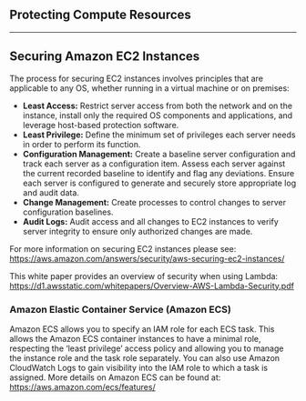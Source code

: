 ## Protecting Compute Resources

------

## Securing Amazon EC2 Instances

The process for securing EC2 instances involves principles that are applicable to any OS, whether running in a virtual machine or on premises:

- **Least Access:** Restrict server access from both the network and on the instance, install only the required OS components and applications, and leverage host-based protection software.
- **Least Privilege:** Define the minimum set of privileges each server needs in order to perform its function.
- **Configuration Management:** Create a baseline server configuration and track each server as a configuration item. Assess each server against the current recorded baseline to identify and flag any deviations. Ensure each server is configured to generate and securely store appropriate log and audit data.
- **Change Management:** Create processes to control changes to server configuration baselines.
- **Audit Logs:** Audit access and all changes to EC2 instances to verify server integrity to ensure only authorized changes are made.

For more information on securing EC2 instances please see: https://aws.amazon.com/answers/security/aws-securing-ec2-instances/

This white paper provides an overview of security when using Lambda: https://d1.awsstatic.com/whitepapers/Overview-AWS-Lambda-Security.pdf

### Amazon Elastic Container Service (Amazon ECS)

Amazon ECS allows you to specify an IAM role for each ECS task. This allows the Amazon ECS container instances to have a minimal role, respecting the ‘least privilege’ access policy and allowing you to manage the instance role and the task role separately. You can also use Amazon CloudWatch Logs to gain visibility into the IAM role to which a task is assigned. More details on Amazon ECS can be found at: https://aws.amazon.com/ecs/features/
